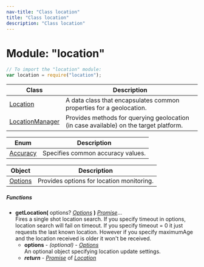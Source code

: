 ```yaml
---
nav-title: "Class location"
title: "Class location"
description: "Class location"
---
```

# Module: "location"

``` JavaScript
// To import the "location" module:
var location = require("location");
```

Class | Description
------|------------
[Location](../location/Location.md) | A data class that encapsulates common properties for a geolocation.
[LocationManager](../location/LocationManager.md) | Provides methods for querying geolocation (in case available) on the target platform.

Enum | Description
------|------------
[Accuracy](../location/Accuracy.md) | Specifies common accuracy values.

Object | Description
------|------------
[Options](../location/Options.md) | Provides options for location monitoring.

##### Functions
 - **getLocation(** options? [_Options_](../location/Options.md) **)** [_Promise_](../promises/Promise.md)...  
     Fires a single shot location search. If you specify timeout in options, location search will fail on timeout. 
If you specify timeout = 0 it just requests the last known location.
However if you specify maximumAge and the location received is older it won't be received.
   - **options** - _(optional)_ - [_Options_](../location/Options.md)  
     An optional object specifying location update settings.
   - _**return**_ - [_Promise_](../promises/Promise.md) of [_Location_](../location/Location.md)